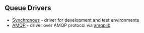 Queue Drivers
-------------

* [Synchronous](driver-sync.md) - driver for development and test environments
* [AMQP](https://github.com/yiisoft/yii-queue-amqp) - driver over AMQP protocol via [amqplib](https://github.com/php-amqplib/php-amqplib)
